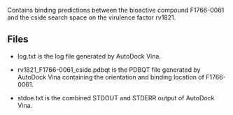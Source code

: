 Contains binding predictions between the bioactive compound F1766-0061 and the cside search space on the virulence factor rv1821.

## Files

- log.txt is the log file generated by AutoDock Vina.

- rv1821_F1766-0061_cside.pdbqt is the PDBQT file generated by AutoDock Vina containing the orientation and binding location of F1766-0061.

- stdoe.txt is the combined STDOUT and STDERR output of AutoDock Vina.

